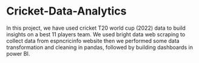 # Cricket-Data-Analytics

In this  project, we have used cricket T20 world cup (2022) data to build insights on a best 11 players team. We used bright data web scraping to collect data from espncricinfo website then we performed some data transformation and cleaning in pandas, followed by building dashboards in power BI. 
